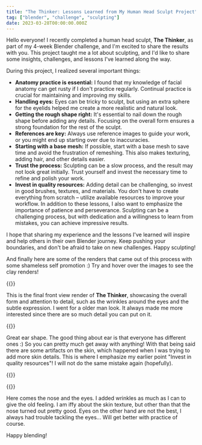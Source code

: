 ```yaml
---
title: "The Thinker: Lessons Learned from My Human Head Sculpt Project"
tag: ["blender", "challenge", "sculpting"]
date: 2023-03-28T00:00:00.000Z
---
```


Hello everyone! I recently completed a human head sculpt, **The Thinker**, as part of my 4-week Blender challenge, and I'm excited to share the results with you. This project taught me a lot about sculpting, and I'd like to share some insights, challenges, and lessons I've learned along the way.

During this project, I realized several important things:

- **Anatomy practice is essential:** I found that my knowledge of facial anatomy can get rusty if I don't practice regularly. Continual practice is crucial for maintaining and improving my skills.
- **Handling eyes:** Eyes can be tricky to sculpt, but using an extra sphere for the eyelids helped me create a more realistic and natural look.
- **Getting the rough shape right:** It's essential to nail down the rough shape before adding any details. Focusing on the overall form ensures a strong foundation for the rest of the sculpt.
- **References are key:** Always use reference images to guide your work, or you might end up starting over due to inaccuracies.
- **Starting with a base mesh:** If possible, start with a base mesh to save time and avoid the frustration of remeshing. This also makes texturing, adding hair, and other details easier.
- **Trust the process:** Sculpting can be a slow process, and the result may not look great initially. Trust yourself and invest the necessary time to refine and polish your work.
- **Invest in quality resources:** Adding detail can be challenging, so invest in good brushes, textures, and materials. You don't have to create everything from scratch – utilize available resources to improve your workflow.
In addition to these lessons, I also want to emphasize the importance of patience and perseverance. Sculpting can be a challenging process, but with dedication and a willingness to learn from mistakes, you can achieve impressive results.

I hope that sharing my experience and the lessons I've learned will inspire and help others in their own Blender journey. Keep pushing your boundaries, and don't be afraid to take on new challenges. Happy sculpting!

And finally here are some of the renders that came out of this process with some shameless self promotion :) Try and hover over the images to see the clay renders!

{{<hoverImage src="https://cdna.artstation.com/p/assets/images/images/061/148/486/large/bedir-tapkan-render10.jpg?1680111060" nakedSrc="https://cdna.artstation.com/p/assets/images/images/061/148/492/large/bedir-tapkan-render10-clay.jpg?1680111074" class="design_img">}}

This is the final front view render of **The Thinker**, showcasing the overall form and attention to detail, such as the wrinkles around the eyes and the subtle expression. I went for a older man look. It always made me more interested since there are so much detail you can put on it.

{{<hoverImage src="https://cdna.artstation.com/p/assets/images/images/061/148/464/large/bedir-tapkan-render9.jpg?1680111021" nakedSrc="https://cdna.artstation.com/p/assets/images/images/061/148/480/large/bedir-tapkan-render9-clay.jpg?1680111035" class="design_img">}}

Great ear shape. The good thing about ear is that everyone has different ones :) So you can pretty much get away with anything! With that being said there are some artifacts on the skin, which happened when I was trying to add more skin details. This is where I emphasize my earlier point "Invest in quality resources"! I will not do the same mistake again (hopefully).

{{<hoverImage src="https://cdnb.artstation.com/p/assets/images/images/061/148/793/large/bedir-tapkan-render11.jpg?1680111567" nakedSrc="https://cdna.artstation.com/p/assets/images/images/061/148/498/large/bedir-tapkan-render11-clay.jpg?1680111082" class="design_img">}}

{{<hoverImage src="https://cdna.artstation.com/p/assets/images/images/061/148/502/large/bedir-tapkan-render12.jpg?1680111095" nakedSrc="https://cdnb.artstation.com/p/assets/images/images/061/148/507/large/bedir-tapkan-render12-clay.jpg?1680111103" class="design_img">}}


Here comes the nose and the eyes. I added wrinkles as much as I can to give the old feeling. I am iffy about the skin texture, but other than that the nose turned out pretty good. Eyes on the other hand are not the best, I always had trouble tackling the eyes... Will get better with practice of course.

<!-- And finally here is the youtube video of the process. I didn't cut out much of the process, so you can see the whole thing from start to finish. Though I still made it a time lapse so you don't have to watch it for 4-5 hours :) -->

<!-- {{<youtube 5Z7Z8Z5Z7Z5>}} -->

Happy blending!